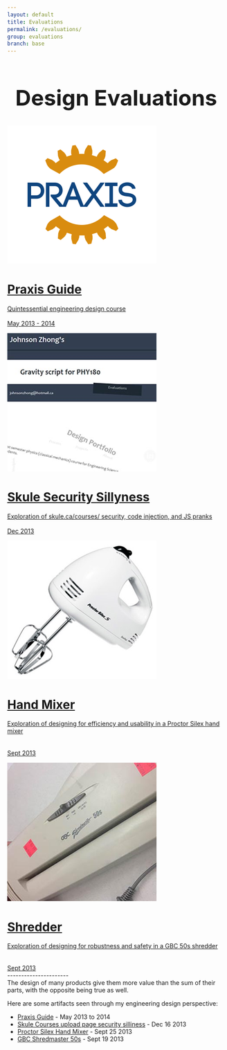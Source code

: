 ```yaml
---
layout: default
title: Evaluations
permalink: /evaluations/
group: evaluations
branch: base
---
```


<h1 style="text-align:center;font-size:50px;">Design Evaluations</h1>
<div class="gallery">

<a href="praxis/"><div class="box">
<img src="/res/evaluations/praxis.png"/>
<span class="caption">
<h1 class="caption-title">Praxis Guide</h1>
Quintessential engineering design course <br><br>
May 2013 - 2014
</span>
</div></a>

<a href="skulecourses/"><div class="box">
<img src="skulecourses.jpg"/>
<span class="caption">
<h1 class="caption-title">Skule Security Sillyness</h1>
Exploration of skule.ca/courses/ security, code injection, and JS pranks <br><br>
Dec 2013
</span>
</div></a>

<a href="handmixer/"><div class="box">
<img src="handmixer.jpg"/>
<span class="caption">
<h1 class="caption-title">Hand Mixer</h1>
Exploration of designing for efficiency and usability in a Proctor Silex hand mixer<br><br><br>
Sept 2013
</span>
</div></a>

<a href="shredder/"><div class="box">
<img src="shredder.jpg"/>
<span class="caption">
<h1 class="caption-title">Shredder</h1>
Exploration of designing for robustness and safety in a GBC 50s shredder <br><br><br>
Sept 2013
</span>
</div></a>

</div>
----------------------

<div class="block">
The design of many products give them more value than the sum of their parts, with the opposite being true as well.

Here are some artifacts seen through my engineering design perspective:

<ul class="archive">
 <li><a href="praxis/">Praxis Guide</a> - May 2013 to 2014</li>

 <li><a href="skulecourses/">Skule Courses upload page security silliness</a> - Dec 16 2013</li>

 <li><a href="handmixer/">Proctor Silex Hand Mixer</a> - Sept 25 2013</li>
 
 <li><a href="shredder/">GBC Shredmaster 50s</a> - Sept 19 2013</li>
</ul>
</div>